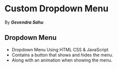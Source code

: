 # Custom Dropdown Menu
By ***Gevendra Sahu***
## Dropdown Menu
* Dropdown Menu Using HTML CSS & JavaScript
* Contains a button that shows and hides the menu.
* Along with an animation when showing the menu.

